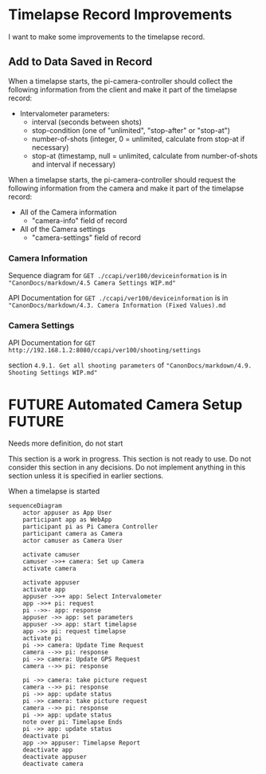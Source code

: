 # Timelapse Record Improvements
I want to make some improvements to the timelapse record.

## Add to Data Saved in Record
When a timelapse starts, the pi-camera-controller should collect the following information 
from the client and make it part of the timelapse record:
* Intervalometer parameters:
  * interval (seconds between shots)
  * stop-condition (one of "unlimited", "stop-after" or "stop-at")
  * number-of-shots (integer, 0 = unlimited, calculate from stop-at if necessary)
  * stop-at (timestamp, null = unlimited, calculate from number-of-shots and interval if necessary)

When a timelapse starts, the pi-camera-controller should request the following information
from the camera and make it part of the timelapse record:
* All of the Camera information
  * "camera-info" field of record
* All of the Camera settings
  * "camera-settings" field of record

### Camera Information
Sequence diagram for `GET ./ccapi/ver100/deviceinformation` is in
`"CanonDocs/markdown/4.5 Camera Settings WIP.md"`

API Documentation for `GET ./ccapi/ver100/deviceinformation` is in 
`"CanonDocs/markdown/4.3. Camera Information (Fixed Values).md`

### Camera Settings

API Documentation for `GET http://192.168.1.2:8080/ccapi/ver100/shooting/settings`

section `4.9.1. Get all shooting parameters` of
`"CanonDocs/markdown/4.9. Shooting Settings WIP.md"`

# FUTURE Automated Camera Setup FUTURE

Needs more definition, do not start

This section is a work in progress. This section is not ready to use.
Do not consider this section in any decisions.
Do not implement anything in this section unless it is specified in
earlier sections.

When a timelapse is started

```mermaid
sequenceDiagram
    actor appuser as App User
    participant app as WebApp
    participant pi as Pi Camera Controller
    participant camera as Camera
    actor camuser as Camera User

    activate camuser
    camuser ->>+ camera: Set up Camera
    activate camera
    
    activate appuser
    activate app
    appuser ->>+ app: Select Intervalometer
    app ->>+ pi: request
    pi -->>- app: response
    appuser ->> app: set parameters
    appuser ->> app: start timelapse
    app ->> pi: request timelapse
    activate pi
    pi ->> camera: Update Time Request
    camera -->> pi: response
    pi ->> camera: Update GPS Request
    camera -->> pi: response
    
    pi ->> camera: take picture request
    camera -->> pi: response
    pi ->> app: update status
    pi ->> camera: take picture request
    camera -->> pi: response
    pi ->> app: update status
    note over pi: Timelapse Ends
    pi ->> app: update status
    deactivate pi
    app ->> appuser: Timelapse Report
    deactivate app
    deactivate appuser
    deactivate camera
```